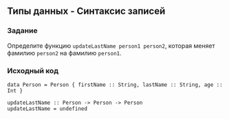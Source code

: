 ## Типы данных - Синтаксис записей

### Задание

Определите функцию `updateLastName person1 person2`, которая меняет фамилию `person2` на фамилию `person1`.

### Исходный код

```
data Person = Person { firstName :: String, lastName :: String, age :: Int }

updateLastName :: Person -> Person -> Person
updateLastName = undefined
```

